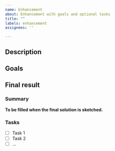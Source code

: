 ```yaml
---
name: Enhancement
about: Enhancement with goals and optional tasks
title: ""
labels: enhancement
assignees: ''

---
```


## Description

<!-- provide a description of the enhancement -->

## Goals

<!-- describe the goals you want to achieve with this enhancement -->

## Final result
<!-- Before filling in the final result, summarize the use-case and/or workflow in a comment and discuss it with the committers -->

### Summary

**To be filled when the final solution is sketched.**

### Tasks

<!--
An optional lists of tasks that need to be executed
By using the list syntax ("[ ]"), github can track and visualize progress on the story.
-->

- [ ] Task 1
- [ ] Task 2
- [ ] ...
